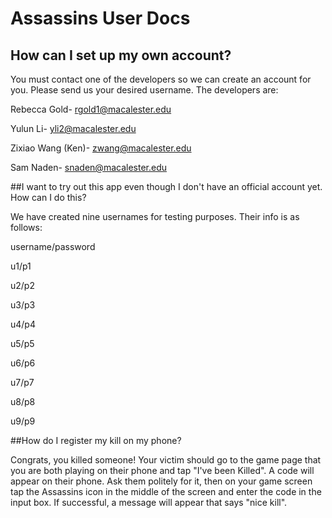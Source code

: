 Assassins User Docs
=================

## How can I set up my own account?

You must contact one of the developers so we can create an account for you.  Please send us your desired username.
The developers are:

Rebecca Gold- rgold1@macalester.edu

Yulun Li- yli2@macalester.edu

Zixiao Wang (Ken)- zwang@macalester.edu

Sam Naden- snaden@macalester.edu

##I want to try out this app even though I don't have an official account yet.  How can I do this?

We have created nine usernames for testing purposes.  Their info is as follows:

username/password

u1/p1

u2/p2

u3/p3

u4/p4

u5/p5

u6/p6

u7/p7

u8/p8

u9/p9

##How do I register my kill on my phone?

Congrats, you killed someone!  Your victim should go to the game page that you are both playing on their phone and tap "I've been Killed".  A code will appear on their phone.  Ask them politely for it, then on your game screen tap the Assassins icon in the middle of the screen and enter the code in the input box.  If successful, a message will appear that says "nice kill".
















